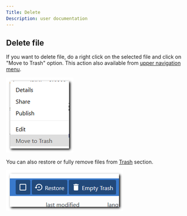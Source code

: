 ```yaml
---
Title: Delete
Description: user documentation
---
```

## Delete file

If you want to delete file, do a right click on the selected file and click on "Move to Trash" option. This action also available from [upper navigation menu](./index.md).

![delete](./images/delete.png)

You can also restore or fully remove files from [Trash](./trash.md) section.

![trash](./images/trash.png)